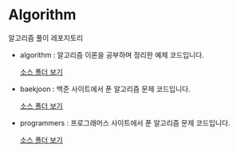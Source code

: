 # Algorithm
알고리즘 풀이 레포지토리


- algorithm : 알고리즘 이론을 공부하며 정리한 예제 코드입니다.

  [소스 폴더 보기](https://github.com/taewonMin/Algorithm/tree/master/algorithm/src)
  
- baekjoon : 백준 사이트에서 푼 알고리즘 문제 코드입니다.

  [소스 폴더 보기](https://github.com/taewonMin/Algorithm/tree/master/baekjoon/src/problem)
  
- programmers : 프로그래머스 사이트에서 푼 알고리즘 문제 코드입니다.

  [소스 폴더 보기](https://github.com/taewonMin/Algorithm/tree/master/programmers/src)
